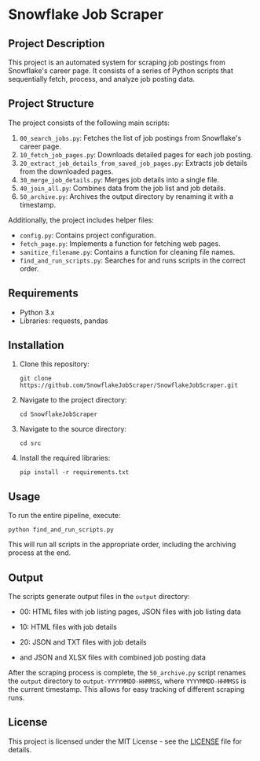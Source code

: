 # Snowflake Job Scraper

## Project Description

This project is an automated system for scraping job postings from Snowflake's career page. 
It consists of a series of Python scripts that sequentially fetch, process, and analyze job posting data.

## Project Structure

The project consists of the following main scripts:

1. `00_search_jobs.py`: Fetches the list of job postings from Snowflake's career page.
2. `10_fetch_job_pages.py`: Downloads detailed pages for each job posting.
3. `20_extract_job_details_from_saved_job_pages.py`: Extracts job details from the downloaded pages.
4. `30_merge_job_details.py`: Merges job details into a single file.
5. `40_join_all.py`: Combines data from the job list and job details.
6. `50_archive.py`: Archives the output directory by renaming it with a timestamp.

Additionally, the project includes helper files:

- `config.py`: Contains project configuration.
- `fetch_page.py`: Implements a function for fetching web pages.
- `sanitize_filename.py`: Contains a function for cleaning file names.
- `find_and_run_scripts.py`: Searches for and runs scripts in the correct order.

## Requirements

- Python 3.x
- Libraries: requests, pandas

## Installation

1. Clone this repository:
   ```
   git clone https://github.com/SnowflakeJobScraper/SnowflakeJobScraper.git
   ```
2. Navigate to the project directory:
   ```
   cd SnowflakeJobScraper
   ```
2. Navigate to the source directory:
   ```
   cd src
   ```
4. Install the required libraries:
   ```
   pip install -r requirements.txt
   ```

## Usage

To run the entire pipeline, execute:

```
python find_and_run_scripts.py
```

This will run all scripts in the appropriate order, including the archiving process at the end.

## Output

The scripts generate output files in the `output` directory:

- 00: HTML files with job listing pages, JSON files with job listing data
- 10: HTML files with job details
- 20: JSON and TXT files with job details

- and JSON and XLSX files with combined job posting data

After the scraping process is complete, the `50_archive.py` script renames the `output` directory to `output-YYYYMMDD-HHMMSS`, where `YYYYMMDD-HHMMSS` is the current timestamp. This allows for easy tracking of different scraping runs.

## License

This project is licensed under the MIT License - see the [LICENSE](LICENSE) file for details.
